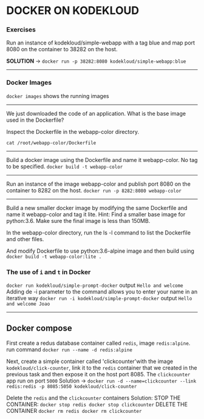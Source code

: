 # DOCKER ON KODEKLOUD

### Exercises

Run an instance of kodekloud/simple-webapp
with a tag blue and map port 8080 on the
container to 38282 on the host.

**SOLUTION** -> ``` docker run -p 38282:8080 kodekloud/simple-webapp:blue ```

___

### Docker Images
```docker images``` shows the running images

___
We just downloaded the code of an application.
What is the base image used in the Dockerfile?

Inspect the Dockerfile in the webapp-color directory.

```cat /root/webapp-color/Dockerfile```

___
Build a docker image using the Dockerfile and name
it webapp-color. No tag to be specified.
```docker build -t webapp-color```

___
Run an instance of the image webapp-color and publish
port 8080 on the container to 8282 on the host.
```docker run -p 8282:8080 webapp-color```

___
Build a new smaller docker image by modifying the same
Dockerfile and name it webapp-color and tag it lite.
Hint: Find a smaller base image for python:3.6.
Make sure the final image is less than 150MB.

In the webapp-color directory, run the ls -l command to list the Dockerfile and other files.

And modify Dockerfile to use python:3.6-alpine image and then build using
```docker build -t webapp-color:lite .```

### The use of ```i``` and ```t``` in Docker

`docker run kodekloud/simple-prompt-docker`
output `
Hello and welcome
`
Adding de -i parameter to the command allows you to enter your name
in an iterative way
`docker run -i kodekloud/simple-prompt-docker`
output 
`
Hello and welcome Joao
`
___
## Docker compose
First create a redus database container called `redis`, image `redis:alpine`.
run command `docker run --name -d redis:alpine`

Next, create a simple container called 'clickcounter'with the image `kodekloud/click-counter`, link it to the `redis` 
container that we created in the previous task and then expose it on the host port 8085.
The `clickcounter` app run on port `5000`
Solution -> `docker run -d --name=clickcounter --link redis:redis -p 8085:5050 kodekloud/click-counter`

Delete the `redis` and the `clickcounter` containers
Solution:
	STOP THE CONTAINER:
		`docker stop redis
		docker stop clickcounter`
	DELETE THE CONTAINER
		`docker rm redis
		docker rm clickcounter`


